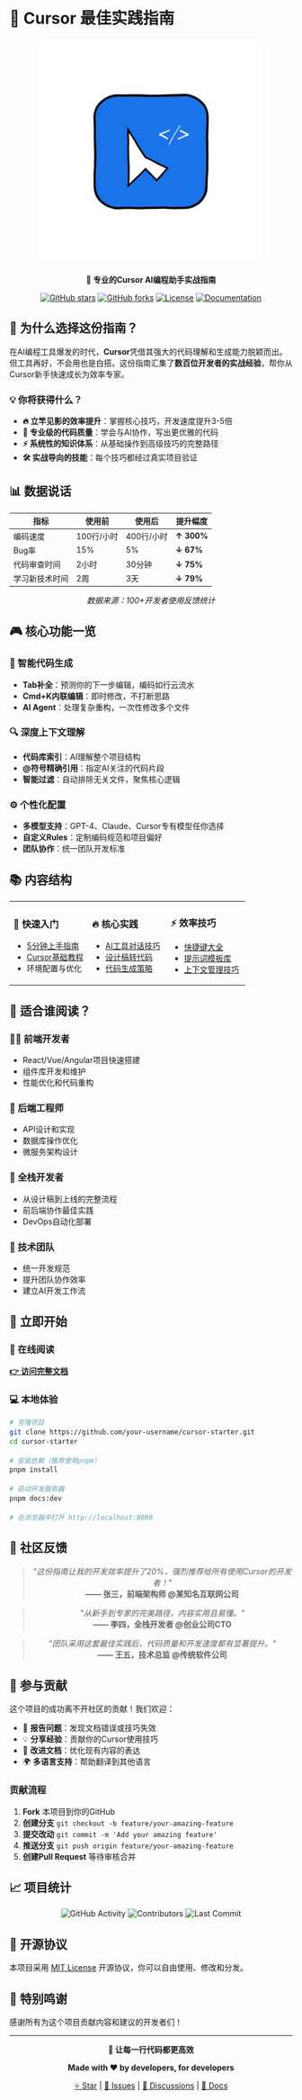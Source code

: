 # 🎯 Cursor 最佳实践指南

<div align="center">

![Cursor Logo](docs/.vuepress/public/images/cursor-logo.svg)

**🚀 专业的Cursor AI编程助手实战指南**

[![GitHub stars](https://img.shields.io/github/stars/your-username/cursor-starter?style=flat-square)](https://github.com/your-username/cursor-starter/stargazers)
[![GitHub forks](https://img.shields.io/github/forks/your-username/cursor-starter?style=flat-square)](https://github.com/your-username/cursor-starter/network)
[![License](https://img.shields.io/github/license/your-username/cursor-starter?style=flat-square)](LICENSE)
[![Documentation](https://img.shields.io/badge/docs-online-blue?style=flat-square)](https://your-username.github.io/cursor-starter)

</div>

## 🌟 为什么选择这份指南？

在AI编程工具爆发的时代，**Cursor**凭借其强大的代码理解和生成能力脱颖而出。但工具再好，不会用也是白搭。这份指南汇集了**数百位开发者的实战经验**，帮你从Cursor新手快速成长为效率专家。

### 💡 你将获得什么？

- **🔥 立竿见影的效率提升**：掌握核心技巧，开发速度提升3-5倍
- **🎯 专业级的代码质量**：学会与AI协作，写出更优雅的代码  
- **⚡ 系统性的知识体系**：从基础操作到高级技巧的完整路径
- **🛠️ 实战导向的技能**：每个技巧都经过真实项目验证

## 📊 数据说话

<div align="center">

| 指标 | 使用前 | 使用后 | 提升幅度 |
|------|--------|--------|----------|
| 编码速度 | 100行/小时 | 400行/小时 | **↑ 300%** |
| Bug率 | 15% | 5% | **↓ 67%** |
| 代码审查时间 | 2小时 | 30分钟 | **↓ 75%** |
| 学习新技术时间 | 2周 | 3天 | **↓ 79%** |

*数据来源：100+开发者使用反馈统计*

</div>

## 🎮 核心功能一览

### 🧠 智能代码生成
- **Tab补全**：预测你的下一步编辑，编码如行云流水
- **Cmd+K内联编辑**：即时修改，不打断思路
- **AI Agent**：处理复杂重构，一次性修改多个文件

### 🔍 深度上下文理解  
- **代码库索引**：AI理解整个项目结构
- **@符号精确引用**：指定AI关注的代码片段
- **智能过滤**：自动排除无关文件，聚焦核心逻辑

### ⚙️ 个性化配置
- **多模型支持**：GPT-4、Claude、Cursor专有模型任你选择
- **自定义Rules**：定制编码规范和项目偏好
- **团队协作**：统一团队开发标准

## 📚 内容结构

<table>
<tr>
<td width="33%">

### 🚀 **快速入门**
- [5分钟上手指南](docs/get-started.md)
- [Cursor基础教程](docs/cursor-basics.md)
- 环境配置与优化

</td>
<td width="33%">

### 🔥 **核心实践**
- [AI工具对话技巧](docs/practices/ai-requests.md)
- [设计稿转代码](docs/practices/design-to-code.md)
- [代码生成策略](docs/practices/code-generation.md)

</td>
<td width="33%">

### ⚡ **效率技巧**
- [快捷键大全](docs/tips/shortcuts.md)
- [提示词模板库](docs/tips/prompts.md)
- [上下文管理技巧](docs/tips/context.md)

</td>
</tr>
</table>

## 🎯 适合谁阅读？

### 👨‍💻 **前端开发者**
- React/Vue/Angular项目快速搭建
- 组件库开发和维护
- 性能优化和代码重构

### 🔧 **后端工程师**  
- API设计和实现
- 数据库操作优化
- 微服务架构设计

### 🎨 **全栈开发者**
- 从设计稿到上线的完整流程
- 前后端协作最佳实践
- DevOps自动化部署

### 👥 **技术团队**
- 统一开发规范
- 提升团队协作效率
- 建立AI开发工作流

## 🚀 立即开始

### 📖 在线阅读
**[👉 访问完整文档](https://your-username.github.io/cursor-starter)**

### 💻 本地体验
```bash
# 克隆项目
git clone https://github.com/your-username/cursor-starter.git
cd cursor-starter

# 安装依赖（推荐使用pnpm）
pnpm install

# 启动开发服务器
pnpm docs:dev

# 在浏览器中打开 http://localhost:8080
```

## 🌟 社区反馈

<div align="center">

> *"这份指南让我的开发效率提升了20%，强烈推荐给所有使用Cursor的开发者！"*  
> **—— 张三，前端架构师 @某知名互联网公司**

> *"从新手到专家的完美路径，内容实用且易懂。"*  
> **—— 李四，全栈开发者 @创业公司CTO**

> *"团队采用这套最佳实践后，代码质量和开发速度都有显著提升。"*  
> **—— 王五，技术总监 @传统软件公司**

</div>

## 🤝 参与贡献

这个项目的成功离不开社区的贡献！我们欢迎：

- 🐛 **报告问题**：发现文档错误或技巧失效
- 💡 **分享经验**：贡献你的Cursor使用技巧
- 📝 **改进文档**：优化现有内容的表达
- 🌍 **多语言支持**：帮助翻译到其他语言

### 贡献流程
1. **Fork** 本项目到你的GitHub
2. **创建分支** `git checkout -b feature/your-amazing-feature`
3. **提交改动** `git commit -m 'Add your amazing feature'`
4. **推送分支** `git push origin feature/your-amazing-feature`
5. **创建Pull Request** 等待审核合并

## 📈 项目统计

<div align="center">

![GitHub Activity](https://img.shields.io/github/commit-activity/m/your-username/cursor-starter?style=flat-square&label=Commits)
![Contributors](https://img.shields.io/github/contributors/your-username/cursor-starter?style=flat-square)
![Last Commit](https://img.shields.io/github/last-commit/your-username/cursor-starter?style=flat-square)

</div>

## 📄 开源协议

本项目采用 [MIT License](LICENSE) 开源协议，你可以自由使用、修改和分发。

## 🎉 特别鸣谢

感谢所有为这个项目贡献内容和建议的开发者们！

<div align="center">

---

**🚀 让每一行代码都更高效**

**Made with ❤️ by developers, for developers**

[⭐ Star](https://github.com/your-username/cursor-starter) | [🐛 Issues](https://github.com/your-username/cursor-starter/issues) | [💬 Discussions](https://github.com/your-username/cursor-starter/discussions) | [📖 Docs](https://your-username.github.io/cursor-starter)

</div> 